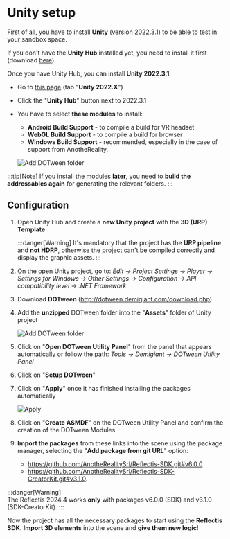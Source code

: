 ﻿---
sidebar_position: 1
---

# Unity setup

First of all, you have to install **Unity** (version 2022.3.1) to be able to test in your sandbox space. 

If you don't have the **Unity Hub** installed yet, you need to install it first (download [here](https://unity.com/download)). 

Once you have Unity Hub, you can install **Unity 2022.3.1**:
- Go to [this page](https://unity.com/releases/editor/archive) (tab "**Unity 2022.X**")
- Click the "**Unity Hub**" button next to 2022.3.1
- You have to select **these modules** to install:
	- **Android Build Support** - to compile a build for VR headset
	- **WebGL Build Support** - to compile a build for browser
	- **Windows Build Support** - recommended, especially in the case of support from AnotheReality.
	
	
	![Add DOTween folder](/img/unitysetup_3.png)
	
:::tip[Note]
If you install the modules **later**, you need to **build the addressables again** for generating the relevant folders.
:::


## Configuration
1. Open Unity Hub and create a **new Unity project** with the **3D (URP) Template**

	:::danger[Warning]
	It's mandatory that the project has the **URP pipeline** and **not HDRP**, otherwise the project can't be compiled correctly and display the graphic assets.
	:::

2. On the open Unity project, go to: _Edit → Project Settings → Player → Settings for Windows → Other Settings → Configuration → API compatibility level → .NET Framework_
3. Download **DOTween** (http://dotween.demigiant.com/download.php)
4. Add the **unzipped** DOTween folder into the "**Assets**" folder of Unity project

	![Add DOTween folder](/img/unitysetup_1.png)

5. Click on "**Open DOTween Utility Panel**" from the panel that appears automatically or follow the path: _Tools → Demigiant → DOTween Utility Panel_
6. Click on "**Setup DOTween**"
7. Click on "**Apply**" once it has finished installing the packages automatically

	![Apply](/img/unitysetup_2.png)

8. Click on "**Create ASMDF**" on the DOTween Utility Panel and confirm the creation of the DOTween Modules
9. **Import the packages** from these links into the scene using the package manager, selecting the "**Add package from git URL**" option:
					
	- https://github.com/AnotheRealitySrl/Reflectis-SDK.git#v6.0.0
	- https://github.com/AnotheRealitySrl/Reflectis-SDK-CreatorKit.git#v3.1.0.
	
:::danger[Warning]								
	The Reflectis 2024.4 works **only** with packages v6.0.0 (SDK) and v3.1.0 (SDK-CreatorKit).
:::

Now the project has all the necessary packages to start using the **Reflectis SDK**. 
**Import 3D elements** into the scene and **give them new logic**!
